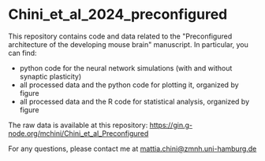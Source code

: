 # Chini_et_al_2024_preconfigured

This repository contains code and data related to the "Preconfigured architecture of the developing mouse brain" manuscript. 
In particular, you can find:
- python code for the neural network simulations (with and without synaptic plasticity)
- all processed data and the python code for plotting it, organized by figure
- all processed data and the R code for statistical analysis, organized by figure

The raw data is available at this repository: https://gin.g-node.org/mchini/Chini_et_al_Preconfigured

For any questions, please contact me at mattia.chini@zmnh.uni-hamburg.de
